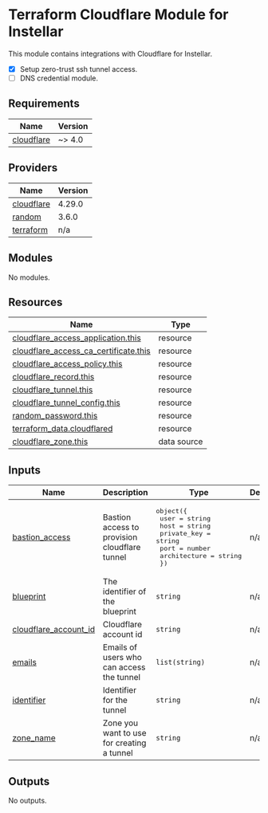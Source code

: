 # Terraform Cloudflare Module for Instellar

This module contains integrations with Cloudflare for Instellar.

- [x] Setup zero-trust ssh tunnel access.
- [ ] DNS credential module.

<!-- BEGIN_TF_DOCS -->
## Requirements

| Name | Version |
|------|---------|
| <a name="requirement_cloudflare"></a> [cloudflare](#requirement\_cloudflare) | ~> 4.0 |

## Providers

| Name | Version |
|------|---------|
| <a name="provider_cloudflare"></a> [cloudflare](#provider\_cloudflare) | 4.29.0 |
| <a name="provider_random"></a> [random](#provider\_random) | 3.6.0 |
| <a name="provider_terraform"></a> [terraform](#provider\_terraform) | n/a |

## Modules

No modules.

## Resources

| Name | Type |
|------|------|
| [cloudflare_access_application.this](https://registry.terraform.io/providers/cloudflare/cloudflare/latest/docs/resources/access_application) | resource |
| [cloudflare_access_ca_certificate.this](https://registry.terraform.io/providers/cloudflare/cloudflare/latest/docs/resources/access_ca_certificate) | resource |
| [cloudflare_access_policy.this](https://registry.terraform.io/providers/cloudflare/cloudflare/latest/docs/resources/access_policy) | resource |
| [cloudflare_record.this](https://registry.terraform.io/providers/cloudflare/cloudflare/latest/docs/resources/record) | resource |
| [cloudflare_tunnel.this](https://registry.terraform.io/providers/cloudflare/cloudflare/latest/docs/resources/tunnel) | resource |
| [cloudflare_tunnel_config.this](https://registry.terraform.io/providers/cloudflare/cloudflare/latest/docs/resources/tunnel_config) | resource |
| [random_password.this](https://registry.terraform.io/providers/hashicorp/random/latest/docs/resources/password) | resource |
| [terraform_data.cloudflared](https://registry.terraform.io/providers/hashicorp/terraform/latest/docs/resources/data) | resource |
| [cloudflare_zone.this](https://registry.terraform.io/providers/cloudflare/cloudflare/latest/docs/data-sources/zone) | data source |

## Inputs

| Name | Description | Type | Default | Required |
|------|-------------|------|---------|:--------:|
| <a name="input_bastion_access"></a> [bastion\_access](#input\_bastion\_access) | Bastion access to provision cloudflare tunnel | <pre>object({<br>    user         = string<br>    host         = string<br>    private_key  = string<br>    port         = number<br>    architecture = string<br>  })</pre> | n/a | yes |
| <a name="input_blueprint"></a> [blueprint](#input\_blueprint) | The identifier of the blueprint | `string` | n/a | yes |
| <a name="input_cloudflare_account_id"></a> [cloudflare\_account\_id](#input\_cloudflare\_account\_id) | Cloudflare account id | `string` | n/a | yes |
| <a name="input_emails"></a> [emails](#input\_emails) | Emails of users who can access the tunnel | `list(string)` | n/a | yes |
| <a name="input_identifier"></a> [identifier](#input\_identifier) | Identifier for the tunnel | `string` | n/a | yes |
| <a name="input_zone_name"></a> [zone\_name](#input\_zone\_name) | Zone you want to use for creating a tunnel | `string` | n/a | yes |

## Outputs

No outputs.
<!-- END_TF_DOCS -->